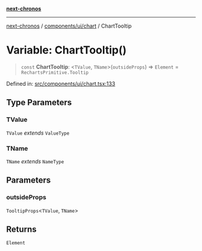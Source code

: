 [**next-chronos**](../../../../README.md)

***

[next-chronos](../../../../README.md) / [components/ui/chart](../README.md) / ChartTooltip

# Variable: ChartTooltip()

> `const` **ChartTooltip**: \<`TValue`, `TName`\>(`outsideProps`) => `Element` = `RechartsPrimitive.Tooltip`

Defined in: [src/components/ui/chart.tsx:133](https://github.com/Bababum95/next-chronos/blob/41860730c8dd12c16699269e1eee86402c8d1a9f/src/components/ui/chart.tsx#L133)

## Type Parameters

### TValue

`TValue` *extends* `ValueType`

### TName

`TName` *extends* `NameType`

## Parameters

### outsideProps

`TooltipProps`\<`TValue`, `TName`\>

## Returns

`Element`

